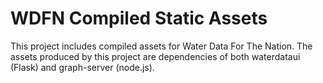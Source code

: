 # WDFN Compiled Static Assets

This project includes compiled assets for Water Data For The Nation. The assets
produced by this project are dependencies of both waterdataui (Flask) and
graph-server (node.js).
